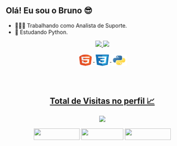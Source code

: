 ## Olá! Eu sou o Bruno 😎

  - 👨🏽‍💻 Trabalhando como Analista de Suporte.
  - 🐍 Estudando Python.


<div align="center"> 
  
 <div>
  <a href="https://github.com/brunohps">
  <img height="150em" src="https://github-readme-stats.vercel.app/api?username=brunohps&show_icons=true&theme=merko&include_all_commits=true&count_private=true"/>
  <img height="150em" src="https://github-readme-stats.vercel.app/api/top-langs/?username=brunohps&layout=compact&langs_count=7&theme=merko"/>   
</div>
  
  
<div style="display: inline_block"><br>
  <img align="center" alt="icon-HTML" height="30" width="40" style="border-radius:50%"src="https://raw.githubusercontent.com/devicons/devicon/master/icons/html5/html5-original.svg">
  <img align="center" alt="icon-CSS" height="30" width="40" src="https://raw.githubusercontent.com/devicons/devicon/master/icons/css3/css3-original.svg">
  <img align="center" alt="icon-Python" height="30" width="40" src="https://raw.githubusercontent.com/devicons/devicon/master/icons/python/python-original.svg">
</div>
   
<!--<div style="display: inline_block" ><br>
  <img align="center" alt="icon-HTML" height="30" width="100" src="https://img.shields.io/badge/HTML 5-E34F26?style=style=border-radius=2&for-the-badge&logo=html5&logoColor=white">
  <img align="center" alt="icon-CSS" height="30" width="100" src="https://img.shields.io/badge/CSS 3-1572B6?style=style=border-radius=2&for-the-badge&logo=css3&logoColor=white">
  <img align="center" alt="icon-Python" height="30" width="100" src="https://img.shields.io/badge/Python-215641?style=border-radius=2&for-the-badge&logo=Python&logoColor=white">
</div>-->

<br><br>
   
 ## Total de Visitas no perfil 📈 <br>
 <p> 
   <img alingn="center" src="https://profile-counter.glitch.me/brunohps/count.svg" />
 </p>
  
<div> 
 <a href="https://instagram.com/bruno_hps" target="_blank"><img height="30" width="120" src="https://img.shields.io/badge/-Instagram-%23E4405F?style=border-radius=2&for-the-badge&logo=instagram&logoColor=white" target="_blank"></a>
  <a href = "mailto:brunohenrique_santos@hotmail.com"><img height="30" width="110" src="https://img.shields.io/badge/-Gmail-%23333?style=border-radius=2&for-the-badge&logo=gmail&logoColor=white" target="_blank"></a>
  <a href="https://www.linkedin.com/in/bruno-hps/" target="_blank"><img height="30" width="120" src="https://img.shields.io/badge/-LinkedIn-%230077B5?style=border-radius=2&for-the-badge&logo=linkedin&logoColor=white" target="_blank"></a>
</div>
  
</div>
